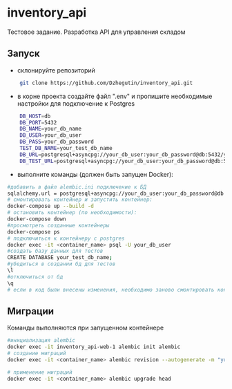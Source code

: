 # inventory_api

Тестовое задание. Разработка API для управления складом
## Запуск
- склонируйте репозиторий
```bash
    git clone https://github.com/Dzhegutin/inventory_api.git
```
- в корне проекта создайте файл ".env" и пропишите необходимые настройки для подключение к Postgres
```bash
    DB_HOST=db
    DB_PORT=5432
    DB_NAME=your_db_name
    DB_USER=your_db_user
    DB_PASS=your_db_password
    TEST_DB_NAME=your_test_db_name
    DB_URL=postgresql+asyncpg://your_db_user:your_db_password@db:5432/your_db_name
    DB_TEST_URL=postgresql+asyncpg://your_db_user:your_db_password@db:5432/your_test_db_name
```
- выполните команды (должен быть запущен Docker):
```bash
#добавить в файл alembic.ini подключение к БД
sqlalchemy.url = postgresql+asyncpg://your_db_user:your_db_password@db:5432/your_db_name
# смонтировать контейнер и запустить контейнер:
docker-compose up --build -d
# остановить контейнер (по необходимости):
docker-compose down
#просмотреть созданные контейнеры
docker-compose ps
# подключиться к контейнеру с postgres
docker exec -it <container_name> psql -U your_db_user
#создать базу данных для тестов
CREATE DATABASE your_test_db_name;
#убедиться в создании бд для тестов
\l
#отключиться от бд
\q
# если в код были внесены изменения, необходимо заново смонтировать контейнер
```

## Миграции
Команды выполняются при запущенном контейнере
```bash
#инициализация alembic
docker exec -it inventory_api-web-1 alembic init alembic
# создание миграций
docker exec -it <container_name> alembic revision --autogenerate -m "your comment"

# применение миграций
docker exec -it <container_name> alembic upgrade head

```
